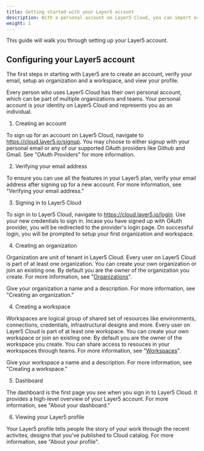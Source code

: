 ```yaml
---
title: Getting started with your Layer5 account
description: With a personal account on Layer5 Cloud, you can import or create infrastructural designs, collaborate with others through workspaces and teams, manage your organizations and more.
weight: 1
---
```


This guide will walk you through setting up your Layer5 account.

## Configuring your Layer5 account

The first steps in starting with Layer5 are to create an account, verify your email, setup an organization and a workspace, and view your profile.

 Every person who uses Layer5 Cloud has their own personal account, which can be part of multiple organizations and teams. Your personal account is your identity on Layer5 Cloud and represents you as an individual.

1. Creating an account

To sign up for an account on Layer5 Cloud, navigate to <https://cloud.layer5.io/signup>.
You may choose to either signup with your personal email or any of our supported OAuth providers like Github and Gmail. See "OAuth Providers" for more information.

2. Verifying your email address

To ensure you can use all the features in your Layer5 plan, verify your email address after signing up for a new account. For more information, see "Verifying your email address."

<!-- considering we would want to use 2FA in future
4. Configuring two-factor authentication

Two-factor authentication, or 2FA, is an extra layer of security used when logging into websites or apps. We strongly urge you to configure 2FA for the safety of your account. For more information, see "About two-factor authentication."

Optionally, after you have configured 2FA, add a passkey to your account to enable a secure, passwordless login. For more information, see "About passkeys" and "Managing your passkeys." -->

3. Signing in to Layer5 Cloud

To sign in to Layer5 Cloud, navigate to <https://cloud.layer5.io/login>. Use your new credentials to sign in. Incase you have signed up with OAuth provider, you will be redirected to the provider's login page.
On successful login, you will be prompted to setup your first organization and workspace.

4. Creating an organization

Organization are unit of tenant in Layer5 Cloud. Every user on Layer5 Cloud is part of at least one organization. You can create your own organization or join an existing one. By default you are the owner of the organization you create. For more information, see "[Organizations](/cloud/identity/organizations/)".

Give your organization a name and a description. For more information, see "Creating an organization."

4. Creating a workspace

Workspaces are logical group of shared set of resources like environments, connections, credentials, infrastructural designs and more. Every user on Layer5 Cloud is part of at least one workspace. You can create your own workspace or join an existing one. By default you are the owner of the workspace you create. You can share access to resouces in your workspaces through teams. For more information, see "[Workspaces](/cloud/workspaces/)".

Give your workspace a name and a description. For more information, see "Creating a workspace."

5. Dashboard

The dashboard is the first page you see when you sign in to Layer5 Cloud. It provides a high-level overview of your Layer5 account. For more information, see "About your dashboard."

6. Viewing your Layer5 profile

Your Layer5 profile tells people the story of your work through the recent activites, designs that you've published to Cloud catalog. For more information, see "About your profile".
